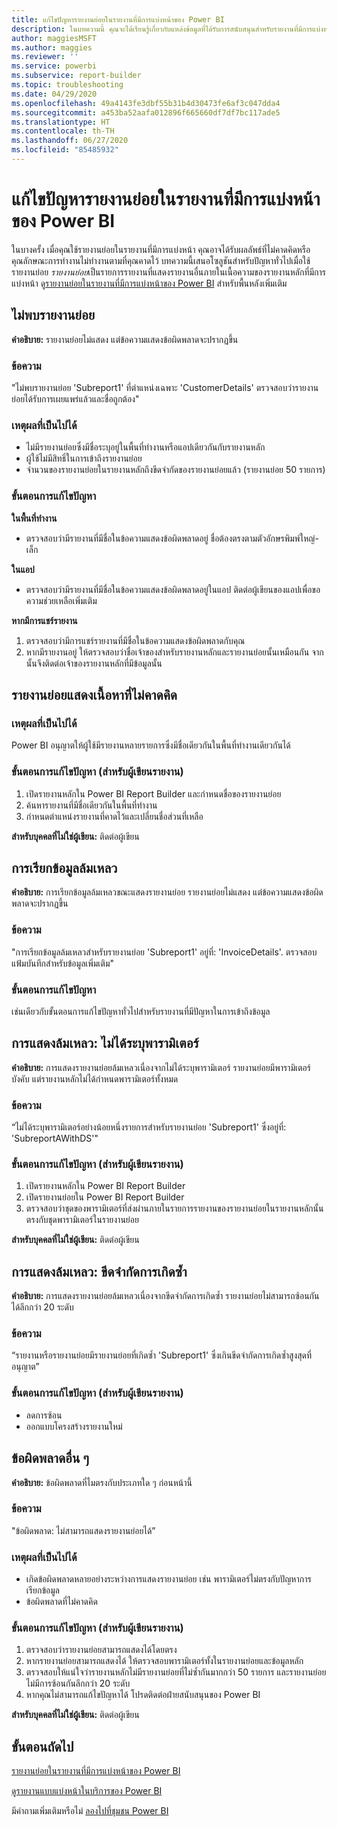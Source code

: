 ```yaml
---
title: แก้ไขปัญหารายงานย่อยในรายงานที่มีการแบ่งหน้าของ Power BI
description: ในบทความนี้ คุณจะได้เรียนรู้เกี่ยวกับแหล่งข้อมูลที่ได้รับการสนับสนุนสำหรับรายงานที่มีการแบ่งหน้าในบริการของ Power BI และวิธีการเชื่อมต่อกับแหล่งข้อมูล Azure SQL Database
author: maggiesMSFT
ms.author: maggies
ms.reviewer: ''
ms.service: powerbi
ms.subservice: report-builder
ms.topic: troubleshooting
ms.date: 04/29/2020
ms.openlocfilehash: 49a4143fe3dbf55b31b4d30473fe6af3c047dda4
ms.sourcegitcommit: a453ba52aafa012896f665660df7df7bc117ade5
ms.translationtype: HT
ms.contentlocale: th-TH
ms.lasthandoff: 06/27/2020
ms.locfileid: "85485932"
---
```

# <a name="troubleshoot-subreports-in-power-bi-paginated-reports"></a>แก้ไขปัญหารายงานย่อยในรายงานที่มีการแบ่งหน้าของ Power BI

ในบางครั้ง เมื่อคุณใช้รายงานย่อยในรายงานที่มีการแบ่งหน้า คุณอาจได้รับผลลัพธ์ที่ไม่คาดคิดหรือคุณลักษณะการทำงานไม่ทำงานตามที่คุณคาดไว้ บทความนี้เสนอโซลูชันสำหรับปัญหาทั่วไปเมื่อใช้รายงานย่อย *รายงานย่อย*เป็นรายการรายงานที่แสดงรายงานอื่นภายในเนื้อความของรายงานหลักที่มีการแบ่งหน้า ดู[รายงานย่อยในรายงานที่มีการแบ่งหน้าของ Power BI](subreports.md) สำหรับพื้นหลังเพิ่มเติม

## <a name="subreport-couldnt-be-found"></a>ไม่พบรายงานย่อย

**คำอธิบาย:** รายงานย่อยไม่แสดง แต่ข้อความแสดงข้อผิดพลาดจะปรากฏขึ้น

### <a name="message"></a>ข้อความ

"ไม่พบรายงานย่อย 'Subreport1' ที่ตำแหน่งเฉพาะ 'CustomerDetails' ตรวจสอบว่ารายงานย่อยได้รับการเผยแพร่แล้วและชื่อถูกต้อง"

### <a name="possible-reasons"></a>เหตุผลที่เป็นไปได้

- ไม่มีรายงานย่อยซึ่งมีชื่อระบุอยู่ในพื้นที่ทำงานหรือแอปเดียวกันกับรายงานหลัก
- ผู้ใช้ไม่มีสิทธิ์ในการเข้าถึงรายงานย่อย
- จำนวนของรายงานย่อยในรายงานหลักถึงขีดจำกัดของรายงานย่อยแล้ว (รายงานย่อย 50 รายการ)

### <a name="troubleshooting-steps"></a>ขั้นตอนการแก้ไขปัญหา

**ในพื้นที่ทำงาน**

- ตรวจสอบว่ามีรายงานที่มีชื่อในข้อความแสดงข้อผิดพลาดอยู่ ชื่อต้องตรงตามตัวอักษรพิมพ์ใหญ่-เล็ก

**ในแอป**

- ตรวจสอบว่ามีรายงานที่มีชื่อในข้อความแสดงข้อผิดพลาดอยู่ในแอป ติดต่อผู้เขียนของแอปเพื่อขอความช่วยเหลือเพิ่มเติม

**หากมีการแชร์รายงาน**

1. ตรวจสอบว่ามีการแชร์รายงานที่มีชื่อในข้อความแสดงข้อผิดพลาดกับคุณ
2. หากมีรายงานอยู่ ให้ตรวจสอบว่าชื่อเจ้าของสำหรับรายงานหลักและรายงานย่อยนั้นเหมือนกัน จากนั้นจึงติดต่อเจ้าของรายงานหลักที่มีข้อมูลนั้น

## <a name="subreport-renders-with-unexpected-content"></a>รายงานย่อยแสดงเนื้อหาที่ไม่คาดคิด

### <a name="possible-reason"></a>เหตุผลที่เป็นไปได้

Power BI อนุญาตให้ผู้ใช้มีรายงานหลายรายการซึ่งมีชื่อเดียวกันในพื้นที่ทำงานเดียวกันได้

### <a name="troubleshooting-steps-for-report-authors"></a>ขั้นตอนการแก้ไขปัญหา (สำหรับผู้เขียนรายงาน)

1. เปิดรายงานหลักใน Power BI Report Builder และกำหนดชื่อของรายงานย่อย
2. ค้นหารายงานที่มีชื่อเดียวกันในพื้นที่ทำงาน
3. กำหนดตำแหน่งรายงานที่คาดไว้และเปลี่ยนชื่อส่วนที่เหลือ

**สำหรับบุคคลที่ไม่ใช่ผู้เขียน:** ติดต่อผู้เขียน

## <a name="data-retrieval-fails"></a>การเรียกข้อมูลล้มเหลว

**คำอธิบาย:** การเรียกข้อมูลล้มเหลวขณะแสดงรายงานย่อย รายงานย่อยไม่แสดง แต่ข้อความแสดงข้อผิดพลาดจะปรากฏขึ้น

### <a name="message"></a>ข้อความ

"การเรียกข้อมูลล้มเหลวสำหรับรายงานย่อย 'Subreport1' อยู่ที่: 'InvoiceDetails'. ตรวจสอบแฟ้มบันทึกสำหรับข้อมูลเพิ่มเติม"

### <a name="troubleshooting-steps"></a>ขั้นตอนการแก้ไขปัญหา

เช่นเดียวกับขั้นตอนการแก้ไขปัญหาทั่วไปสำหรับรายงานที่มีปัญหาในการเข้าถึงข้อมูล

## <a name="rendering-fails-unspecified-parameters"></a>การแสดงล้มเหลว: ไม่ได้ระบุพารามิเตอร์

**คำอธิบาย:** การแสดงรายงานย่อยล้มเหลวเนื่องจากไม่ได้ระบุพารามิเตอร์ รายงานย่อยมีพารามิเตอร์บังคับ แต่รายงานหลักไม่ได้กำหนดพารามิเตอร์ทั้งหมด

### <a name="message"></a>ข้อความ 
“ไม่ได้ระบุพารามิเตอร์อย่างน้อยหนึ่งรายการสำหรับรายงานย่อย 'Subreport1' ซึ่งอยู่ที่: 'SubreportAWithDS'"

### <a name="troubleshooting-steps-for-the-report-author"></a>ขั้นตอนการแก้ไขปัญหา (สำหรับผู้เขียนรายงาน)

1. เปิดรายงานหลักใน Power BI Report Builder
2. เปิดรายงานย่อยใน Power BI Report Builder
3. ตรวจสอบว่าชุดของพารามิเตอร์ที่ส่งผ่านภายในรายการรายงานของรายงานย่อยในรายงานหลักนั้นตรงกับชุดพารามิเตอร์ในรายงานย่อย

**สำหรับบุคคลที่ไม่ใช่ผู้เขียน:** ติดต่อผู้เขียน

## <a name="rendering-fails-recursion-limit"></a>การแสดงล้มเหลว: ขีดจำกัดการเกิดซ้ำ

**คำอธิบาย:** การแสดงรายงานย่อยล้มเหลวเนื่องจากขีดจำกัดการเกิดซ้ำ รายงานย่อยไม่สามารถซ้อนกันได้ลึกกว่า 20 ระดับ

### <a name="message"></a>ข้อความ

“รายงานหรือรายงานย่อยมีรายงานย่อยที่เกิดซ้ำ 'Subreport1' ซึ่งเกินขีดจำกัดการเกิดซ้ำสูงสุดที่อนุญาต”

### <a name="troubleshooting-steps-for-report-authors"></a>ขั้นตอนการแก้ไขปัญหา (สำหรับผู้เขียนรายงาน)

- ลดการซ้อน
- ออกแบบโครงสร้างรายงานใหม่

## <a name="other-errors"></a>ข้อผิดพลาดอื่น ๆ

**คำอธิบาย:** ข้อผิดพลาดที่ไมตรงกับประเภทใด ๆ ก่อนหน้านี้

### <a name="message"></a>ข้อความ

"ข้อผิดพลาด: ไม่สามารถแสดงรายงานย่อยได้”

### <a name="possible-reasons"></a>เหตุผลที่เป็นไปได้

- เกิดข้อผิดพลาดหลายอย่างระหว่างการแสดงรายงานย่อย เช่น พารามิเตอร์ไม่ตรงกับปัญหาการเรียกข้อมูล
- ข้อผิดพลาดที่ไม่คาดคิด

### <a name="troubleshooting-steps-for-report-authors"></a>ขั้นตอนการแก้ไขปัญหา (สำหรับผู้เขียนรายงาน)

1. ตรวจสอบว่ารายงานย่อยสามารถแสดงได้โดยตรง
2. หากรายงานย่อยสามารถแสดงได้ ให้ตรวจสอบพารามิเตอร์ทั้งในรายงานย่อยและข้อมูลหลัก
3. ตรวจสอบให้แน่ใจว่ารายงานหลักไม่มีรายงานย่อยที่ไม่ซ้ำกันมากกว่า 50 รายการ และรายงานย่อยไม่มีการซ้อนกันลึกกว่า 20 ระดับ
4. หากคุณไม่สามารถแก้ไขปัญหาได้ โปรดติดต่อฝ่ายสนับสนุนของ Power BI

**สำหรับบุคคลที่ไม่ใช่ผู้เขียน:** ติดต่อผู้เขียน

## <a name="next-steps"></a>ขั้นตอนถัดไป

[รายงานย่อยในรายงานที่มีการแบ่งหน้าของ Power BI](subreports.md)

[ดูรายงานแบบแบ่งหน้าในบริการของ Power BI](../consumer/paginated-reports-view-power-bi-service.md)

มีคำถามเพิ่มเติมหรือไม่ [ลองไปที่ชุมชน Power BI](https://community.powerbi.com/)
